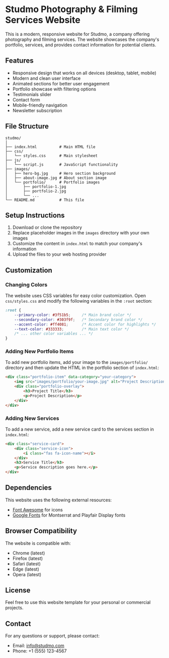 # Studmo Photography & Filming Services Website

This is a modern, responsive website for Studmo, a company offering photography and filming services. The website showcases the company's portfolio, services, and provides contact information for potential clients.

## Features

- Responsive design that works on all devices (desktop, tablet, mobile)
- Modern and clean user interface
- Animated sections for better user engagement
- Portfolio showcase with filtering options
- Testimonials slider
- Contact form
- Mobile-friendly navigation
- Newsletter subscription

## File Structure

```
studmo/
│
├── index.html          # Main HTML file
├── css/
│   └── styles.css      # Main stylesheet
├── js/
│   └── script.js       # JavaScript functionality
├── images/
│   ├── hero-bg.jpg     # Hero section background
│   ├── about-image.jpg # About section image
│   └── portfolio/      # Portfolio images
│       ├── portfolio-1.jpg
│       ├── portfolio-2.jpg
│       └── ...
└── README.md           # This file
```

## Setup Instructions

1. Download or clone the repository
2. Replace placeholder images in the `images` directory with your own images
3. Customize the content in `index.html` to match your company's information
4. Upload the files to your web hosting provider

## Customization

### Changing Colors

The website uses CSS variables for easy color customization. Open `css/styles.css` and modify the following variables in the `:root` section:

```css
:root {
    --primary-color: #3f51b5;     /* Main brand color */
    --secondary-color: #303f9f;   /* Secondary brand color */
    --accent-color: #ff4081;      /* Accent color for highlights */
    --text-color: #333333;        /* Main text color */
    /* ... other color variables ... */
}
```

### Adding New Portfolio Items

To add new portfolio items, add your image to the `images/portfolio/` directory and then update the HTML in the portfolio section of `index.html`:

```html
<div class="portfolio-item" data-category="your-category">
    <img src="images/portfolio/your-image.jpg" alt="Project Description">
    <div class="portfolio-overlay">
        <h3>Project Title</h3>
        <p>Project Description</p>
    </div>
</div>
```

### Adding New Services

To add a new service, add a new service card to the services section in `index.html`:

```html
<div class="service-card">
    <div class="service-icon">
        <i class="fas fa-icon-name"></i>
    </div>
    <h3>Service Title</h3>
    <p>Service description goes here.</p>
</div>
```

## Dependencies

This website uses the following external resources:

- [Font Awesome](https://fontawesome.com/) for icons
- [Google Fonts](https://fonts.google.com/) for Montserrat and Playfair Display fonts

## Browser Compatibility

The website is compatible with:
- Chrome (latest)
- Firefox (latest)
- Safari (latest)
- Edge (latest)
- Opera (latest)

## License

Feel free to use this website template for your personal or commercial projects.

## Contact

For any questions or support, please contact:
- Email: info@studmo.com
- Phone: +1 (555) 123-4567 